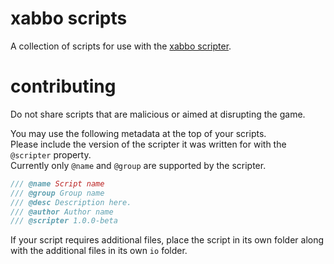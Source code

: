 # xabbo scripts

A collection of scripts for use with the [xabbo scripter](https://github.com/b7c/Xabbo.Scripter).

# contributing

Do not share scripts that are malicious or aimed at disrupting the game.

You may use the following metadata at the top of your scripts.\
Please include the version of the scripter it was written for with the `@scripter` property.\
Currently only `@name` and `@group` are supported by the scripter.

```cs
/// @name Script name
/// @group Group name
/// @desc Description here.
/// @author Author name
/// @scripter 1.0.0-beta
```

If your script requires additional files, place the script in its own folder along with the additional files in its own `io` folder.
